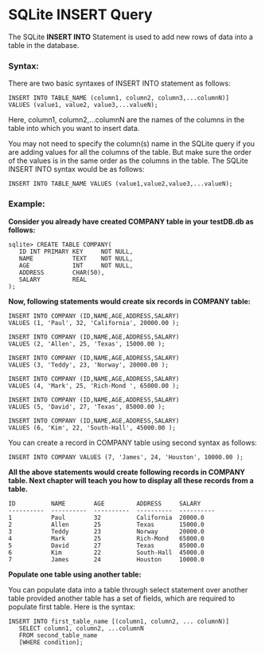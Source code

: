 **SQLite INSERT Query**
=======================

The SQLite **INSERT INTO** Statement is used to add new rows of data into a
table in the database.

### **Syntax:**

There are two basic syntaxes of INSERT INTO statement as follows:

~~~~~~~~~~~~~~~~~~~~~~~~~~~~~~~~~~~~~~~~~~~~~~~~~~~~~~~~~~~~~~~~~~~~~~~~~~~~~~~~
INSERT INTO TABLE_NAME (column1, column2, column3,...columnN)] 
VALUES (value1, value2, value3,...valueN);
~~~~~~~~~~~~~~~~~~~~~~~~~~~~~~~~~~~~~~~~~~~~~~~~~~~~~~~~~~~~~~~~~~~~~~~~~~~~~~~~

Here, column1, column2,...columnN are the names of the columns in the table into
which you want to insert data.

You may not need to specify the column(s) name in the SQLite query if you are
adding values for all the columns of the table. But make sure the order of the
values is in the same order as the columns in the table. The SQLite INSERT INTO
syntax would be as follows:

~~~~~~~~~~~~~~~~~~~~~~~~~~~~~~~~~~~~~~~~~~~~~~~~~~~~~~~~~~~~~~~~~~~~~~~~~~~~~~~~
INSERT INTO TABLE_NAME VALUES (value1,value2,value3,...valueN);
~~~~~~~~~~~~~~~~~~~~~~~~~~~~~~~~~~~~~~~~~~~~~~~~~~~~~~~~~~~~~~~~~~~~~~~~~~~~~~~~

### **Example:**

**Consider you already have created COMPANY table in your testDB.db as
follows:**

~~~~~~~~~~~~~~~~~~~~~~~~~~~~~~~~~~~~~~~~~~~~~~~~~~~~~~~~~~~~~~~~~~~~~~~~~~~~~~~~
sqlite> CREATE TABLE COMPANY(
   ID INT PRIMARY KEY     NOT NULL,
   NAME           TEXT    NOT NULL,
   AGE            INT     NOT NULL,
   ADDRESS        CHAR(50),
   SALARY         REAL
);
~~~~~~~~~~~~~~~~~~~~~~~~~~~~~~~~~~~~~~~~~~~~~~~~~~~~~~~~~~~~~~~~~~~~~~~~~~~~~~~~

**Now, following statements would create six records in COMPANY table:**

~~~~~~~~~~~~~~~~~~~~~~~~~~~~~~~~~~~~~~~~~~~~~~~~~~~~~~~~~~~~~~~~~~~~~~~~~~~~~~~~
INSERT INTO COMPANY (ID,NAME,AGE,ADDRESS,SALARY)
VALUES (1, 'Paul', 32, 'California', 20000.00 );
 
INSERT INTO COMPANY (ID,NAME,AGE,ADDRESS,SALARY)
VALUES (2, 'Allen', 25, 'Texas', 15000.00 );
 
INSERT INTO COMPANY (ID,NAME,AGE,ADDRESS,SALARY)
VALUES (3, 'Teddy', 23, 'Norway', 20000.00 );
 
INSERT INTO COMPANY (ID,NAME,AGE,ADDRESS,SALARY)
VALUES (4, 'Mark', 25, 'Rich-Mond ', 65000.00 );
 
INSERT INTO COMPANY (ID,NAME,AGE,ADDRESS,SALARY)
VALUES (5, 'David', 27, 'Texas', 85000.00 );
 
INSERT INTO COMPANY (ID,NAME,AGE,ADDRESS,SALARY)
VALUES (6, 'Kim', 22, 'South-Hall', 45000.00 );
~~~~~~~~~~~~~~~~~~~~~~~~~~~~~~~~~~~~~~~~~~~~~~~~~~~~~~~~~~~~~~~~~~~~~~~~~~~~~~~~

You can create a record in COMPANY table using second syntax as follows:

~~~~~~~~~~~~~~~~~~~~~~~~~~~~~~~~~~~~~~~~~~~~~~~~~~~~~~~~~~~~~~~~~~~~~~~~~~~~~~~~
INSERT INTO COMPANY VALUES (7, 'James', 24, 'Houston', 10000.00 );
~~~~~~~~~~~~~~~~~~~~~~~~~~~~~~~~~~~~~~~~~~~~~~~~~~~~~~~~~~~~~~~~~~~~~~~~~~~~~~~~

**All the above statements would create following records in COMPANY table. Next
chapter will teach you how to display all these records from a table.**

~~~~~~~~~~~~~~~~~~~~~~~~~~~~~~~~~~~~~~~~~~~~~~~~~~~~~~~~~~~~~~~~~~~~~~~~~~~~~~~~
ID          NAME        AGE         ADDRESS     SALARY
----------  ----------  ----------  ----------  ----------
1           Paul        32          California  20000.0
2           Allen       25          Texas       15000.0
3           Teddy       23          Norway      20000.0
4           Mark        25          Rich-Mond   65000.0
5           David       27          Texas       85000.0
6           Kim         22          South-Hall  45000.0
7           James       24          Houston     10000.0
~~~~~~~~~~~~~~~~~~~~~~~~~~~~~~~~~~~~~~~~~~~~~~~~~~~~~~~~~~~~~~~~~~~~~~~~~~~~~~~~

**Populate one table using another table:**

You can populate data into a table through select statement over another table
provided another table has a set of fields, which are required to populate first
table. Here is the syntax:

~~~~~~~~~~~~~~~~~~~~~~~~~~~~~~~~~~~~~~~~~~~~~~~~~~~~~~~~~~~~~~~~~~~~~~~~~~~~~~~~
INSERT INTO first_table_name [(column1, column2, ... columnN)]
   SELECT column1, column2, ...columnN
   FROM second_table_name
   [WHERE condition];
~~~~~~~~~~~~~~~~~~~~~~~~~~~~~~~~~~~~~~~~~~~~~~~~~~~~~~~~~~~~~~~~~~~~~~~~~~~~~~~~
